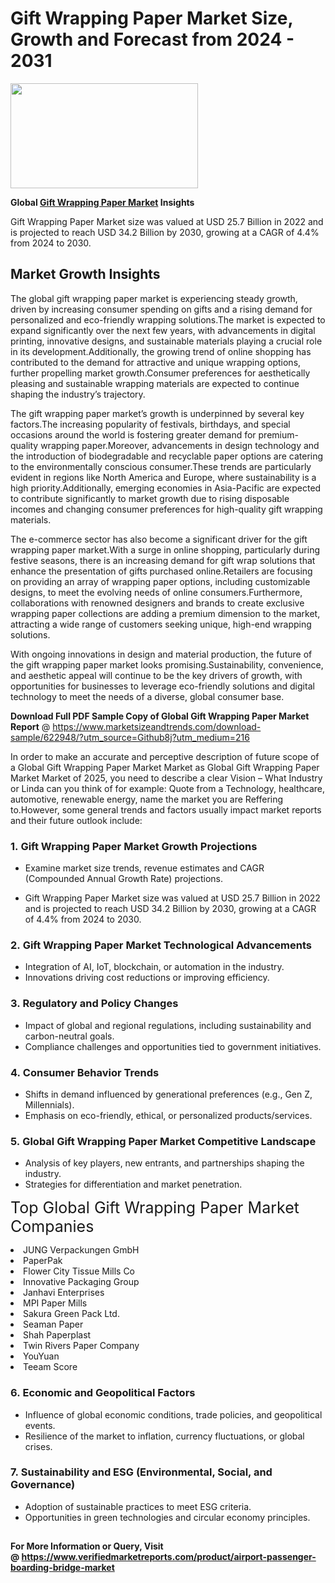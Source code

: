 <H1>Gift Wrapping Paper Market Size, Growth and Forecast from 2024 - 2031</H1><img class="aligncenter size-medium wp-image-584254" src="https://thirdeyenews.in/wp-content/uploads/2024/09/Global-Market-Research-300x168.jpeg" alt="" width="300" height="168" /><p><strong>Global&nbsp;<a href="https://www.marketsizeandtrends.com/download-sample/622948/?utm_source=Github8j?utm_medium=216">Gift Wrapping Paper Market</a> Insights</strong></p><p>Gift Wrapping Paper Market size was valued at USD 25.7 Billion in 2022 and is projected to reach USD 34.2 Billion by 2030, growing at a CAGR of 4.4% from 2024 to 2030.</p><p><h2>Market Growth Insights</h2> <p>The global gift wrapping paper market is experiencing steady growth, driven by increasing consumer spending on gifts and a rising demand for personalized and eco-friendly wrapping solutions.The market is expected to expand significantly over the next few years, with advancements in digital printing, innovative designs, and sustainable materials playing a crucial role in its development.Additionally, the growing trend of online shopping has contributed to the demand for attractive and unique wrapping options, further propelling market growth.Consumer preferences for aesthetically pleasing and sustainable wrapping materials are expected to continue shaping the industry’s trajectory.</p> <p>The gift wrapping paper market’s growth is underpinned by several key factors.The increasing popularity of festivals, birthdays, and special occasions around the world is fostering greater demand for premium-quality wrapping paper.Moreover, advancements in design technology and the introduction of biodegradable and recyclable paper options are catering to the environmentally conscious consumer.These trends are particularly evident in regions like North America and Europe, where sustainability is a high priority.Additionally, emerging economies in Asia-Pacific are expected to contribute significantly to market growth due to rising disposable incomes and changing consumer preferences for high-quality gift wrapping materials.</p> <p>The e-commerce sector has also become a significant driver for the gift wrapping paper market.With a surge in online shopping, particularly during festive seasons, there is an increasing demand for gift wrap solutions that enhance the presentation of gifts purchased online.Retailers are focusing on providing an array of wrapping paper options, including customizable designs, to meet the evolving needs of online consumers.Furthermore, collaborations with renowned designers and brands to create exclusive wrapping paper collections are adding a premium dimension to the market, attracting a wide range of customers seeking unique, high-end wrapping solutions.</p> <p>With ongoing innovations in design and material production, the future of the gift wrapping paper market looks promising.Sustainability, convenience, and aesthetic appeal will continue to be the key drivers of growth, with opportunities for businesses to leverage eco-friendly solutions and digital technology to meet the needs of a diverse, global consumer base.</p> <p><span class=""><strong>Download Full PDF Sample Copy of Global Gift Wrapping Paper Market Report</strong> @ <a href="https://www.marketsizeandtrends.com/download-sample/622948/?utm_source=Github8j?utm_medium=216" target="_blank">https://www.marketsizeandtrends.com/download-sample/622948/?utm_source=Github8j?utm_medium=216</a></span></p><p>In order to make an accurate and perceptive description of future scope of a Global&nbsp;Gift Wrapping Paper Market Market as Global&nbsp;Gift Wrapping Paper Market Market of 2025, you need to describe a clear Vision &ndash; What Industry or Linda can you think of for example: Quote from a Technology, healthcare, automotive, renewable energy, name the market you are Reffering to.However, some general trends and factors usually impact market reports and their future outlook include:</p><h3>1.&nbsp;<strong>Gift Wrapping Paper Market Growth Projections</strong></h3><ul><li>Examine market size trends, revenue estimates and CAGR (Compounded Annual Growth Rate) projections.</li><li><p>Gift Wrapping Paper Market size was valued at USD 25.7 Billion in 2022 and is projected to reach USD 34.2 Billion by 2030, growing at a CAGR of 4.4% from 2024 to 2030.</p></li></ul><h3>2.&nbsp;<strong>Gift Wrapping Paper Market Technological Advancements</strong></h3><ul><li>Integration of AI, IoT, blockchain, or automation in the industry.</li><li>Innovations driving cost reductions or improving efficiency.</li></ul><h3>3.&nbsp;<strong>Regulatory and Policy Changes</strong></h3><ul><li>Impact of global and regional regulations, including sustainability and carbon-neutral goals.</li><li>Compliance challenges and opportunities tied to government initiatives.</li></ul><h3>4.&nbsp;<strong>Consumer Behavior Trends</strong></h3><ul><li>Shifts in demand influenced by generational preferences (e.g., Gen Z, Millennials).</li><li>Emphasis on eco-friendly, ethical, or personalized products/services.</li></ul><h3>5.&nbsp;<strong>Global Gift Wrapping Paper Market Competitive Landscape</strong></h3><ul><li>Analysis of key players, new entrants, and partnerships shaping the industry.</li><li>Strategies for differentiation and market penetration.</li></ul><p data-pm-slice="1 1 []"><span style="color: inherit; font-family: inherit; font-size: 25px;">Top Global Gift Wrapping Paper Market Companies</span></p><div class="" data-test-id=""><p><li>JUNG Verpackungen GmbH</li><li> PaperPak</li><li> Flower City Tissue Mills Co</li><li> Innovative Packaging Group</li><li> Janhavi Enterprises</li><li> MPI Paper Mills</li><li> Sakura Green Pack Ltd.</li><li> Seaman Paper</li><li> Shah Paperplast</li><li> Twin Rivers Paper Company</li><li> YouYuan</li><li> Teeam Score</li></p></div><h3>6.&nbsp;<strong>Economic and Geopolitical Factors</strong></h3><ul><li>Influence of global economic conditions, trade policies, and geopolitical events.</li><li>Resilience of the market to inflation, currency fluctuations, or global crises.</li></ul><h3>7.&nbsp;<strong>Sustainability and ESG (Environmental, Social, and Governance)</strong></h3><ul><li>Adoption of sustainable practices to meet ESG criteria.</li><li>Opportunities in green technologies and circular economy principles.</li></ul><h2><strong style="font-size: 14px;">For More Information or Query, Visit @&nbsp;</strong><a style="background-color: #ffffff; font-size: 14px;" href="https://www.marketsizeandtrends.com/report/gift-wrapping-paper-market/" target="_blank">https://www.verifiedmarketreports.com/product/airport-passenger-boarding-bridge-market</a></h2>